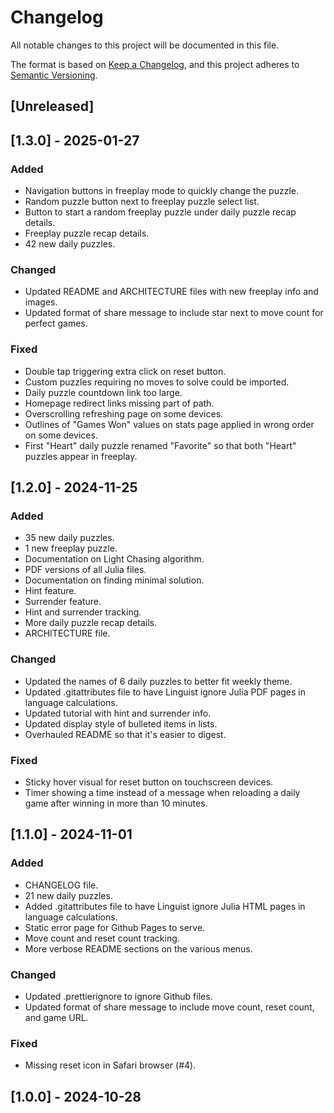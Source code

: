 # Changelog

All notable changes to this project will be documented in this file.

The format is based on [Keep a Changelog](https://keepachangelog.com/en/1.1.0/),
and this project adheres to [Semantic Versioning](https://semver.org/spec/v2.0.0.html).

## [Unreleased]

## [1.3.0] - 2025-01-27

### Added

- Navigation buttons in freeplay mode to quickly change the puzzle.
- Random puzzle button next to freeplay puzzle select list.
- Button to start a random freeplay puzzle under daily puzzle recap details.
- Freeplay puzzle recap details.
- 42 new daily puzzles.

### Changed

- Updated README and ARCHITECTURE files with new freeplay info and images.
- Updated format of share message to include star next to move count for perfect games.

### Fixed

- Double tap triggering extra click on reset button.
- Custom puzzles requiring no moves to solve could be imported.
- Daily puzzle countdown link too large.
- Homepage redirect links missing part of path.
- Overscrolling refreshing page on some devices.
- Outlines of "Games Won" values on stats page applied in wrong order on some devices.
- First "Heart" daily puzzle renamed "Favorite" so that both "Heart" puzzles appear in freeplay.

## [1.2.0] - 2024-11-25

### Added

- 35 new daily puzzles.
- 1 new freeplay puzzle.
- Documentation on Light Chasing algorithm.
- PDF versions of all Julia files.
- Documentation on finding minimal solution.
- Hint feature.
- Surrender feature.
- Hint and surrender tracking.
- More daily puzzle recap details.
- ARCHITECTURE file.

### Changed

- Updated the names of 6 daily puzzles to better fit weekly theme.
- Updated .gitattributes file to have Linguist ignore Julia PDF pages in language calculations.
- Updated tutorial with hint and surrender info.
- Updated display style of bulleted items in lists.
- Overhauled README so that it's easier to digest.

### Fixed

- Sticky hover visual for reset button on touchscreen devices.
- Timer showing a time instead of a message when reloading a daily game after winning in more than 10 minutes.

## [1.1.0] - 2024-11-01

### Added

- CHANGELOG file.
- 21 new daily puzzles.
- Added .gitattributes file to have Linguist ignore Julia HTML pages in language calculations.
- Static error page for Github Pages to serve.
- Move count and reset count tracking.
- More verbose README sections on the various menus.

### Changed

- Updated .prettierignore to ignore Github files.
- Updated format of share message to include move count, reset count, and game URL.

### Fixed

- Missing reset icon in Safari browser (#4).

## [1.0.0] - 2024-10-28